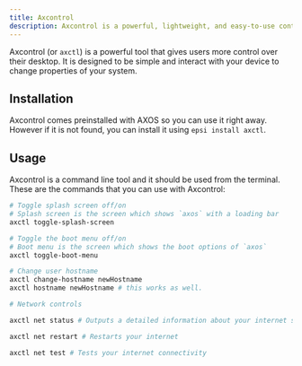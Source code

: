```yaml
---
title: Axcontrol
description: Axcontrol is a powerful, lightweight, and easy-to-use control center for AXOS.
---
```


Axcontrol (or `axctl`) is a powerful tool that gives users more control over their desktop. It is designed to be simple and interact with your device to change properties of your system.

## Installation

Axcontrol comes preinstalled with AXOS so you can use it right away. However if it is not found, you can install it using `epsi install axctl`.

## Usage

Axcontrol is a command line tool and it should be used from the terminal. These are the commands that you can use with Axcontrol:

```bash
# Toggle splash screen off/on
# Splash screen is the screen which shows `axos` with a loading bar
axctl toggle-splash-screen
```

```bash
# Toggle the boot menu off/on
# Boot menu is the screen which shows the boot options of `axos`
axctl toggle-boot-menu
```

```bash
# Change user hostname
axctl change-hostname newHostname
axctl hostname newHostname # this works as well.
```

```bash
# Network controls

axctl net status # Outputs a detailed information about your internet status

axctl net restart # Restarts your internet

axctl net test # Tests your internet connectivity
```
